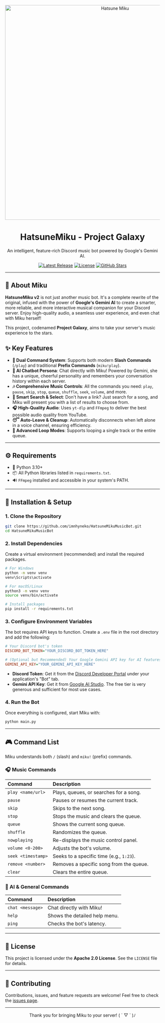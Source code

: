 <div align="center">
  <img src="https://cdn.discordapp.com/attachments/1319215782089199616/1384576393521795152/FnBDe4WXwAQ9sjv.jpg?ex=6852eec0&is=68519d40&hm=fbf4e41a233317bb508ae993c4e07494267691af9786e3cf65773a73868f3797&" alt="Hatsune Miku" width="700"/>
  <h1>HatsuneMiku - Project Galaxy</h1>
  <p>
    An intelligent, feature-rich Discord music bot powered by Google's Gemini AI.
  </p>
  
  <p>
    <a href="https://github.com/imnhyneko/HatsuneMikuMusicBot/releases"><img src="https://img.shields.io/github/v/release/imnhyneko/HatsuneMikuMusicBot?include_prereleases&label=version&style=for-the-badge&color=39d0d6" alt="Latest Release"></a>
    <a href="https://opensource.org/licenses/Apache-2.0"><img src="https://img.shields.io/badge/License-Apache%202.0-blue.svg?style=for-the-badge&color=39d0d6" alt="License"></a>
    <a href="https://github.com/imnhyneko/HatsuneMikuMusicBot/stargazers"><img src="https://img.shields.io/github/stars/imnhyneko/HatsuneMikuMusicBot?style=for-the-badge&color=39d0d6" alt="GitHub Stars"></a>
  </p>
</div>

---

## 🎤 About Miku

**HatsuneMiku v2** is not just another music bot. It's a complete rewrite of the original, infused with the power of **Google's Gemini AI** to create a smarter, more reliable, and more interactive musical companion for your Discord server. Enjoy high-quality audio, a seamless user experience, and even chat with Miku herself!

This project, codenamed **Project Galaxy**, aims to take your server's music experience to the stars.

## ✨ Key Features

- **🚀 Dual Command System**: Supports both modern **Slash Commands** (`/play`) and traditional **Prefix Commands** (`miku!play`).
- **💬 AI Chatbot Persona**: Chat directly with Miku! Powered by Gemini, she has a unique, cheerful personality and remembers your conversation history within each server.
- **🎶 Comprehensive Music Controls**: All the commands you need: `play`, `pause`, `skip`, `stop`, `queue`, `shuffle`, `seek`, `volume`, and more.
- **🔎 Smart Search & Select**: Don't have a link? Just search for a song, and Miku will present you with a list of results to choose from.
- **🎧 High-Quality Audio**: Uses `yt-dlp` and `FFmpeg` to deliver the best possible audio quality from YouTube.
- **😴 Auto-Leave & Cleanup**: Automatically disconnects when left alone in a voice channel, ensuring efficiency.
- **🔁 Advanced Loop Modes**: Supports looping a single track or the entire queue.

---

## ⚙️ Requirements

- 🐍 Python 3.10+
- 📦 All Python libraries listed in `requirements.txt`.
- 🔊 `FFmpeg` installed and accessible in your system's PATH.

---

## 🚀 Installation & Setup

### 1. Clone the Repository
```bash
git clone https://github.com/imnhyneko/HatsuneMikuMusicBot.git
cd HatsuneMikuMusicBot
```

### 2. Install Dependencies
Create a virtual environment (recommended) and install the required packages.
```bash
# For Windows
python -m venv venv
venv\Scripts\activate

# For macOS/Linux
python3 -m venv venv
source venv/bin/activate

# Install packages
pip install -r requirements.txt
```

### 3. Configure Environment Variables
The bot requires API keys to function. Create a `.env` file in the root directory and add the following:

```ini
# Your Discord bot's token
DISCORD_BOT_TOKEN="YOUR_DISCORD_BOT_TOKEN_HERE"

# (Optional but Recommended) Your Google Gemini API key for AI features
GEMINI_API_KEY="YOUR_GEMINI_API_KEY_HERE"
```

- **Discord Token**: Get it from the [Discord Developer Portal](https://discord.com/developers/applications) under your application's "Bot" tab.
- **Gemini API Key**: Get it from [Google AI Studio](https://aistudio.google.com/). The free tier is very generous and sufficient for most use cases.

### 4. Run the Bot
Once everything is configured, start Miku with:
```bash
python main.py
```

---

## 🎮 Command List

Miku understands both `/` (slash) and `miku!` (prefix) commands.

### 🎧 Music Commands
| Command | Description |
| :--- | :--- |
| `play <name/url>` | Plays, queues, or searches for a song. |
| `pause` | Pauses or resumes the current track. |
| `skip` | Skips to the next song. |
| `stop` | Stops the music and clears the queue. |
| `queue` | Shows the current song queue. |
| `shuffle` | Randomizes the queue. |
| `nowplaying` | Re-displays the music control panel. |
| `volume <0-200>`| Adjusts the bot's volume. |
| `seek <timestamp>`| Seeks to a specific time (e.g., `1:23`). |
| `remove <number>` | Removes a specific song from the queue. |
| `clear` | Clears the entire queue. |

### 💬 AI & General Commands
| Command | Description |
| :--- | :--- |
| `chat <message>` | Chat directly with Miku! |
| `help` | Shows the detailed help menu. |
| `ping` | Checks the bot's latency. |

---

## 📜 License

This project is licensed under the **Apache 2.0 License**. See the `LICENSE` file for details.

---

## 💖 Contributing

Contributions, issues, and feature requests are welcome! Feel free to check the [issues page](https://github.com/imnhyneko/HatsuneMikuMusicBot/issues).

---

<div align="center">
  Thank you for bringing Miku to your server! ( ´ ▽ ` )ﾉ
</div>
